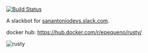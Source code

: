 [![Build Status](https://github.com/epequeno/rusty/workflows/Rust/badge.svg)](https://travis-ci.org/epequeno/rusty)

A slackbot for [sanantoniodevs.slack.com](https://sanantoniodevs.slack.com).

docker hub: https://hub.docker.com/r/epequeno/rusty/

![rusty](https://i.imgur.com/4Sl46Gpl.jpg)